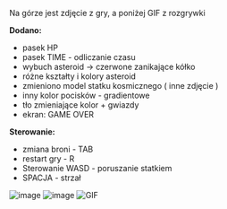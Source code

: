Na górze jest zdjęcie z gry, a poniżej GIF z rozgrywki

**Dodano:**
- pasek HP
- pasek TIME - odliczanie czasu
- wybuch asteroid -> czerwone zanikające kółko
- różne kształty i kolory asteroid
- zmieniono model statku kosmicznego ( inne zdjęcie )
- inny kolor pocisków - gradientowe 
- tło zmieniające kolor + gwiazdy
- ekran: GAME OVER


**Sterowanie:**
- zmiana broni - TAB
- restart gry - R
- Sterowanie WASD - poruszanie statkiem
- SPACJA - strzał

![image](https://github.com/user-attachments/assets/7a6643d5-afb4-454a-bf1c-8d9823cecec9)
![image](https://github.com/user-attachments/assets/16c2d98b-d6f6-4e27-9888-aea399a229e6)
![GIF](https://github.com/user-attachments/assets/034fc242-da53-4e0f-ba5a-a867ce212925)
